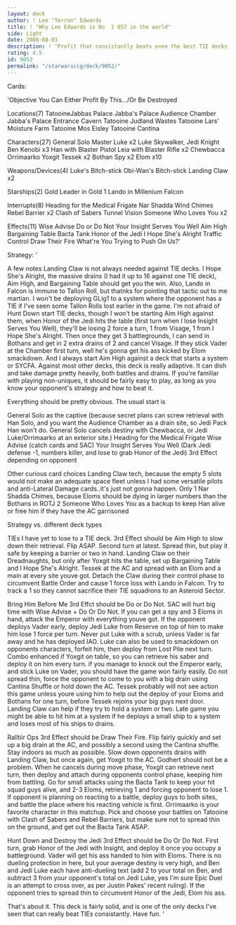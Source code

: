 ```yaml
---
layout: deck
author: ! Lee "Terron" Edwards
title: ! "Why Lee Edwards is No  1 057 in the world"
side: Light
date: 2000-08-03
description: ! "Profit that consistantly beats even the best TIE decks, and is capable of beating M&T and RalOps.	Makes the Emperor its bitch."
rating: 4.5
id: 9052
permalink: "/starwarsccg/deck/9052/"
---
```

Cards: 

'Objective
You Can Either Profit By This.../Or Be Destroyed

Locations(7)
TatooineJabbas Palace
Jabba's Palace Audience Chamber
Jabba's Palace Entrance Cavern
Tatooine Judland Wastes
Tatooine Lars' Moisture Farm
Tatooine Mos Eisley
Tatooine Cantina

Characters(27)
General Solo
Master Luke x2
Luke Skywalker, Jedi Knight
Ben Kenobi x3
Han with Blaster Pistol
Leia with Blaster Rifle x2
Chewbacca
Orrimaarko
Yoxgit
Tessek x2
Bothan Spy x2
Elom x10

Weapons/Devices(4)
Luke's Bitch-stick
Obi-Wan's Bitch-stick
Landing Claw x2

Starships(2)
Gold Leader in Gold 1
Lando in Millenium Falcon

Interrupts(8)
Heading for the Medical Frigate
Nar Shadda Wind Chimes
Rebel Barrier x2
Clash of Sabers
Tunnel Vision
Someone Who Loves You x2

Effects(11)
Wise Advise
Do or Do Not
Your Insight Serves You Well
Aim High
Bargaining Table
Bacta Tank
Honor of the Jedi
I Hope She's Alright
Traffic Control
Draw Their Fire
What're You Trying to Push On Us?'

Strategy: '

A few notes
Landing Claw is not always needed against TIE decks.  I Hope She's Alright, the massive drains (I had it up to 16 against one TIE deck), Aim High, and Bargaining Table should get you the win.  Also, Lando in Falcon is immune to Tallon Roll, but thatnks for pointing that tactic out to me martian.  I won't be deploying GLig1 to a system where the opponent has a TIE if I've seen some Tallon Rolls lost earlier in the game.
I'm not afraid of Hunt Down start TIE decks, though I won't be starting Aim High against them, when Honor of the Jedi hits the table (first turn when I lose Insight Serves You Well), they'll be losing 2 force a turn, 1 from Visage, 1 from I Hope She's Alright.  Then once they get 3 battlegrounds, I can send in Bothans and get in 2 extra drains of 2 and cancel Visage.  If they stick Vader at the Chamber first turn, well he's gonna get his ass kicked by Elom smackdown.  And I always start Aim High against a deck that starts a system or SYCFA.
Against most other decks, this deck is really adaptive.  It can dish and take damage pretty heavily, both battles and drains.  If you're familiar with playing non-uniques, it should be fairly easy to play, as long as you know your opponent's strategy and how to beat it.

Everything should be pretty obvious.  The usual start is

General Solo as the captive (because secret plans can screw retrieval with Han Solo, and you want the Audience Chamber as a drain site, so Jedi Pack Han won't do.  General Solo cancels destiny with Chewbacca, or Jedi Luke/Orrimaarko at an exterior site.)
Heading for the Medical Frigate
Wise Advise (catch cards and SAC)
Your Insight Serves You Well (Dark Jedi defense -1, numbers killer, and lose to grab Honor of the Jedi)
3rd Effect depending on opponent

Other curious card choices
Landing Claw tech, because the empty 5 slots would not make an adequate space fleet unless I had some versatile pilots and anti-Lateral Damage cards..it's just not gonna happen.
Only 1 Nar Shadda Chimes, because Eloms should be dying in larger numbers than the Bothans in ROTJ
2 Someone Who Loves You as a backup to keep Han alive or free him if they have the AC garrisoned

Strategy vs. different deck types

TIEs
I have yet to lose to a TIE deck.  3rd Effect should be Aim High to slow down their retrieval.	Flip ASAP.  Second turn at latest.  Spread thin, but play it safe by keeping a barrier or two in hand.	Landing Claw on their Dreadnaughts, but only after Yoxgit hits the table, set up Bargaining Table and I Hope She's Alright.  Tessek at the AC and spread with an Elom and a main at every site youve got.  Detach the Claw during their control phase to circumvent Battle Order and cause 1 force loss with Lando in Falcon.	Try to track a 1 so they cannot sacrifice their TIE squadrons to an Asteroid Sector.

Bring Him Before Me
3rd Effct should be Do or Do Not.  SAC will hurt big time with Wise Advise + Do Or Do Not.  If you can get a spy and 3 Eloms in hand, attack the Emperor with everything youve got.  If the opponent deploys Vader early, deploy Jedi Luke from Reserve on top of him to make him lose 1 force per turn.  Never put Luke with a scrub, unless Vader is far away and he has deployed IAO.  Luke can also be used to smackdown on opponents characters, forfeit him, then deploy from Lost Pile next turn.  Combo enhanced if Yoxgit on table, so you can retrieve his saber and deploy it on him every turn.  if you manage to knock out the Emperor early, and stick Luke on Vader, you should have the game won fairly easily.  Do not spread thin, force the opponent to come to you with a big drain using Cantina Shuffle or hold down the AC.  Tessek probably will not see action this game unless youre using him to help out the deploy of your Eloms and Bothans for one turn, before Tessek rejoins your big guys next door.	Landing Claw can help if they try to hold a system or two.  Late game you might be able to hit him at a system if he deploys a small ship to a system and loses most of his ships to drains.

Ralltiir Ops
3rd Effect should be Draw Their Fire.  Flip fairly quickly and set up a big drain at the AC, and possibly a second using the Cantina shuffle.  Stay indoors as much as possible.  Slow down opponents drains with Landing Claw, but once again, get Yoxgit to the AC.  Godhert should not be a problem.  When he cancels during move phase, Yoxgit can retrieve next turn, then deploy and attach during opponents control phase, keeping him from battling.  Go for small attacks using the Bacta Tank to keep your hit squad guys alive, and 2-3 Eloms, retrieving 1 and forcing opponent to lose 1.	If opponent is planning on reacting to a battle, deploy guys to both sites, and battle the place where his reacting vehicle is first.  Orrimaarko is your favorite character in this matchup.  Pick and choose your battles on Tatooine with Clash of Sabers and Rebel Barriers, but make sure not to spread thin on the ground, and get out the Bacta Tank ASAP.

Hunt Down and Destroy the Jedi
3rd Effect should be Do Or Do Not.  First turn, grab Honor of the Jedi with Insight, and deploy it once you occupy a battleground.  Vader will get his ass handed to him with Eloms.  There is no dueling protection in here, but your average destiny is very high, and Ben and Jedi Luke each have anti-dueling text (add 2 to your total on Ben, and subtract 3 from your opponent's total on Jedi Luke, yes I'm sure Epic Duel is an attempt to cross over, as per Justin Pakes' recent ruling).  If the opponent tries to spread thin to circumvent Honor of the Jedi, Elom his ass.

That's about it.  This deck is fairly solid, and is one of the only decks I've seen that can really beat TIEs consistantly.  Have fun.   '

